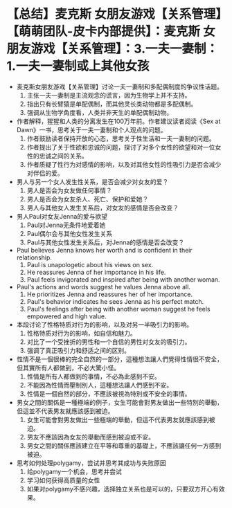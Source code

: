 # 【总结】麦克斯 女朋友游戏【关系管理】【萌萌团队-皮卡内部提供】：麦克斯 女朋友游戏【关系管理】：3.一夫一妻制：1.一夫一妻制或上其他女孩

-   麦克斯女朋友游戏【关系管理】讨论一夫一妻制和多配偶制度的争议性话题。
    1.  主张一夫一妻制是主流观念的谎言，因为生物学上并不支持。
    2.  指出只有长臂猿是单配偶制，而其他灵长类动物都是多配偶制。
    3.  强调从生物学角度看，人类并非天生的单配偶制动物。
-   作者解释，猩猩和人类的分离发生在100万年前。作者建议读者阅读《Sex at Dawn》一书，思考关于一夫一妻制和个人观点的问题。
    1.  作者鼓励读者保持开放的心态，思考关于性生活和一夫一妻制的问题。
    2.  作者提出了关于性欲和忠诚的问题，探讨了对多个女性的欲望和对一位女性的忠诚之间的关系。
    3.  作者质疑了性行为对感情的影响，以及对其他女性的性吸引力是否会减少对伴侣的爱。
-   男人与另一个女人发生性关系，是否会减少对女友的爱？
    1.  男人是否会为女友做任何事情？
    2.  男人是否会为女友杀人、死亡、保护和爱她？
    3.  男人与其他女人发生关系后，对女友的感情是否会改变？
-   男人Paul对女友Jenna的爱与欲望
    1.  Paul对Jenna无条件地爱着她
    2.  Paul偶尔会与其他女性发生关系
    3.  Paul与其他女性发生关系后，对Jenna的感情是否会改变？
-   Paul believes Jenna knows her worth and is confident in their relationship.
    1.  Paul is unapologetic about his views on sex.
    2.  He reassures Jenna of her importance in his life.
    3.  Paul feels invigorated and inspired after being with another woman.
-   Paul's actions and words suggest he values Jenna above all.
    1.  He prioritizes Jenna and reassures her of her importance.
    2.  Paul's behavior indicates he sees Jenna as his perfect match.
    3.  Paul's feelings after being with another woman suggest he feels empowered and high value.
-   本段讨论了性格特质对行为的影响，以及对另一半吸引力的影响。
    1.  性格特质对行为的影响，如自信和魅力。
    2.  对比了一个受挫折的男性和一个自信的男性对女友的吸引力。
    3.  强调了真正吸引力和舒适之间的区别。
-   性情不是一個很棒的完全自然的一部分，這種想法讓人們覺得性情很不安全，但其實所有人都做到，不必大驚小怪。
    1.  性情是所有人都做到的事情，不必為此感到不安。
    2.  不能因為性情而壓制別人，這種想法讓人們感到不安。
    3.  性情是一個自然的部分，不應該被視為特別或不安全的事情。
-   男女之間的關係是一種極端的例子，女生可能會對男友做出一些特別的舉動，但這並不代表男友就應該感到被迫。
    1.  女生可能會對男友做出一些極端的舉動，但這不代表男友就應該感到被迫。
    2.  男友不應該因為女友的舉動而感到被迫或不安。
    3.  男女之間的關係應該建立在平等和尊重的基礎上，不應該讓任何一方感到被迫。
-   思考如何处理polygamy，尝试并思考其成功与失败原因
    1.  给polygamy一个机会，思考并尝试
    2.  学习如何获得高质量的女性
    3.  如果对polygamy不感兴趣，选择独立关系也是可以的，只要双方开心有效果。